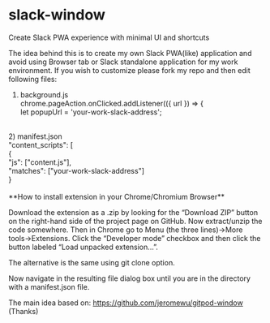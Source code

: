 # slack-window
Create Slack PWA experience with minimal UI and shortcuts

The idea behind this is to create my own Slack PWA(like) application and avoid using Browser tab or Slack standalone application for my work environment. If you wish to customize please fork my repo and then edit following files:

1) background.js <BR>
chrome.pageAction.onClicked.addListener(({ url }) => { <BR>
  let popupUrl = 'your-work-slack-address'; <BR>
<BR>
2) manifest.json <BR>
 "content_scripts": [ <BR>
    { <BR>
      "js": ["content.js"], <BR>
      "matches": ["your-work-slack-address"] <BR>
    } <BR>
<BR>
**How to install extension in your Chrome/Chromium Browser**

Download the extension as a .zip by looking for the “Download ZIP” button on the right-hand side of the project page on GitHub. Now extract/unzip the code somewhere. Then in Chrome go to Menu (the three lines)->More tools->Extensions. Click the “Developer mode” checkbox and then click the button labeled “Load unpacked extension…”.

The alternative is the same using git clone option.

Now navigate in the resulting file dialog box until you are in the directory with a manifest.json file. 

The main idea based on:
https://github.com/jeromewu/gitpod-window (Thanks)
